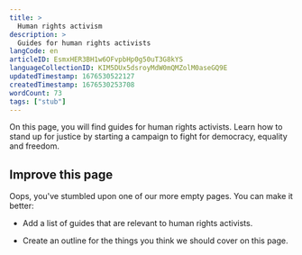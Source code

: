 ```yaml
---
title: >
  Human rights activism
description: >
  Guides for human rights activists
langCode: en
articleID: EsmxHER3BH1w6OFvpbHp0g50uT3G8kYS
languageCollectionID: KIM5DUx5dsroyMdW0mQMZolM0aseGQ9E
updatedTimestamp: 1676530522127
createdTimestamp: 1676530253708
wordCount: 73
tags: ["stub"]
---
```


On this page, you will find guides for human rights activists. Learn how to stand up for justice by starting a campaign to fight for democracy, equality and freedom.

## Improve this page

Oops, you've stumbled upon one of our more empty pages. You can make it better:

-   Add a list of guides that are relevant to human rights activists.
    
-   Create an outline for the things you think we should cover on this page.